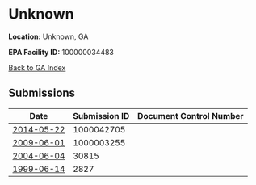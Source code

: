 # Unknown

**Location:** Unknown, GA

**EPA Facility ID:** 100000034483

[Back to GA Index](../../index.md)

## Submissions

| Date | Submission ID | Document Control Number |
|------|--------------|-------------------------|
| [2014-05-22](submissions/1000042705.md) | 1000042705 |  |
| [2009-06-01](submissions/1000003255.md) | 1000003255 |  |
| [2004-06-04](submissions/30815.md) | 30815 |  |
| [1999-06-14](submissions/2827.md) | 2827 |  |
